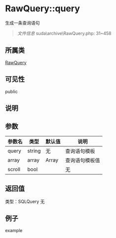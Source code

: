 # RawQuery::query
生成一条查询语句
> *文件信息* suda\archive\RawQuery.php: 31~458
## 所属类 

[RawQuery](../RawQuery.md)

## 可见性

  public  
## 说明



## 参数

| 参数名 | 类型 | 默认值 | 说明 |
|--------|-----|-------|-------|
| query |  string | 无 |  查询语句模板 |
| array |  array | Array |  查询语句模板值 |
| scroll |  bool |  | 无 |

## 返回值
类型：SQLQuery
无

## 例子

example